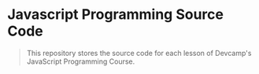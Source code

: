 # Javascript Programming Source Code

> This repository stores the source code for each lesson of Devcamp's JavaScript Programming Course.
